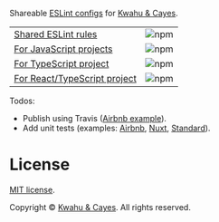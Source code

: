 Shareable [ESLint configs](http://eslint.org/docs/developer-guide/shareable-configs) for [Kwahu & Cayes](https://kwcay.co).

|                         |                                                                     |
| ----------------------- | ------------------------------------------------------------------- |
| [Shared ESLint rules](packages/eslint-config-kwcay-rules)     | ![npm](https://img.shields.io/npm/v/eslint-config-kwcay-rules)      |
| [For JavaScript projects](packages/eslint-config-kwcay) | ![npm](https://img.shields.io/npm/v/eslint-config-kwcay)            |
| [For TypeScript project](packages/eslint-config-kwcay-typescript)  | ![npm](https://img.shields.io/npm/v/eslint-config-kwcay-typescript) |
| [For React/TypeScript project](packages/eslint-config-kwcay-react-typescript)  | ![npm](https://img.shields.io/npm/v/eslint-config-kwcay-react-typescript) |

Todos:

- Publish using Travis ([Airbnb example](https://github.com/airbnb/javascript/blob/master/.travis.yml)).
- Add unit tests (examples: [Airbnb](https://github.com/airbnb/javascript/tree/master/packages/eslint-config-airbnb/test), [Nuxt](https://github.com/nuxt/eslint-config/tree/master/packages/eslint-config/test), [Standard](https://github.com/standard/eslint-config-standard/tree/master/test)).

# License

[MIT license](LICENSE).

Copyright © [Kwahu & Cayes](https://kwcay.co). All rights reserved.
